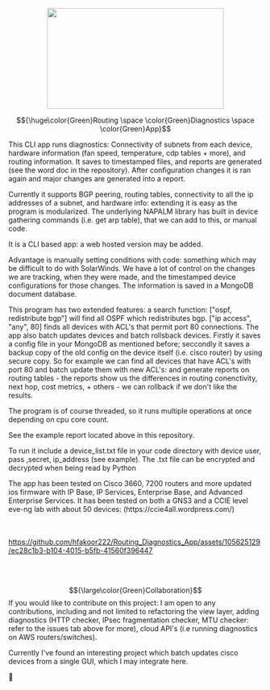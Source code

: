 

<p align="center">
<img src=https://user-images.githubusercontent.com/74038190/225813708-98b745f2-7d22-48cf-9150-083f1b00d6c9.gif width="350" height="200"/>
</p>



$${\huge\color{Green}Routing \space \color{Green}Diagnostics \space \color{Green}App}$$


This CLI app runs diagnostics: Connectivity of subnets from each device, hardware information (fan speed, temperature, cdp tables + more), and routing information. It saves to timestamped files, and reports are generated (see the word doc in the repository). After configuration changes it is ran again and major changes are generated into a report.

Currently it supports BGP peering, routing tables, connectivity to all the ip addresses of a subnet, and hardware info: extending it is easy as the program is modularized. The underlying NAPALM library has built in device gathering commands (i.e. get arp table), that we can add to this, or manual code.


It is a CLI based app: a web hosted version may be added.

Advantage is manually setting conditions with code: something which may be difficult to do with SolarWinds. We have a lot of control on the changes we are tracking, when they were made, and the timestamped device configurations for those changes. The information is saved in a MongoDB document database.

This program has two extended features: a search function: ["ospf, redistribute bgp"] will find all OSPF which redistributes bgp. ["ip access", "any", 80] finds all devices with ACL's that permit port 80 connections. The app also batch updates devices and batch rollsback devices. Firstly it saves a config file in your MongoDB as mentioned before; seccondly it saves a backup copy of the old config on the device itself (i.e. cisco router) by using secure copy. So for example we can find all devices that have ACL's with port 80 and batch update them with new ACL's: and generate reports on routing tables - the reports show us the differences in routing conenctivity, next hop, cost metrics, + others - we can rollback if we don't like the results.

The program is of course threaded, so it runs multiple operations at once depending on cpu core count.

See the example report located above in this repository.

To run it include a device_list.txt file in your code directory with device user, pass ,secret, ip_address (see example). The .txt file can be encrypted and decrypted when being read by Python

<p>The app has been tested on Cisco 3660, 7200 routers  and more updated ios firmware with IP Base, IP Services, Enterprise Base, and Advanced Enterprise Services. It has been tested on both a GNS3 and a CCIE level eve-ng lab with about 50 devices:  (https://ccie4all.wordpress.com/)  <br><br><br><p></p>








https://github.com/hfakoor222/Routing_Diagnostics_App/assets/105625129/ec28c1b3-b104-4015-b5fb-41560f396447




<p>
  <br>
  <br>
</p>

  $${\large\color{Green}Collaboration}$$
If you would like to contribute on this  project:
I am open to any contributions, including and not limited to refactoring the view layer, adding diagnostics (HTTP checker, IPsec fragmentation checker, MTU checker: refer to the issues tab above for more), cloud API's (i.e running diagnostics on AWS routers/switches).



Currently I've found an interesting project which batch updates cisco devices from a single GUI, which I may integrate here.



🤗
